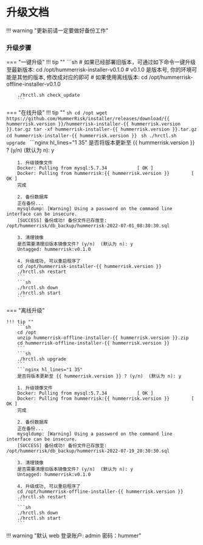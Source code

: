 # 升级文档

!!! warning "更新前请一定要做好备份工作"

### 升级步骤
=== "一键升级"
    !!! tip ""
        ```sh
        # 如果已经部署旧版本，可通过如下命令一键升级至最新版本:
        cd /opt/hummerrisk-installer-v0.1.0  # v0.1.0 是版本号, 你的环境可能是其他的版本, 修改成对应的即可
        # 如果使用离线版本: cd /opt/hummerrisk-offline-installer-v0.1.0

        ./hrctl.sh check_update
        ```

=== "在线升级"
    !!! tip ""
        ```sh
        cd /opt
        wget https://github.com/HummerRisk/installer/releases/download/{{ hummerrisk.version }}/hummerrisk-installer-{{ hummerrisk.version }}.tar.gz
        tar -xf hummerrisk-installer-{{ hummerrisk.version }}.tar.gz
        cd hummerrisk-installer-{{ hummerrisk.version }}
        ```
        ```sh
        ./hrctl.sh upgrade
        ```
        ```nginx hl_lines="1 35"
        是否将版本更新至 {{ hummerrisk.version }} ? (y/n)  (默认为 n): y

        1. 升级镜像文件
        Docker: Pulling from mysql:5.7.34 	        [ OK ]
        Docker: Pulling from hummerrisk:{{ hummerrisk.version }} 	    [ OK ]
        完成

        2. 备份数据库
        正在备份...
        mysqldump: [Warning] Using a password on the command line interface can be insecure.
        [SUCCESS] 备份成功! 备份文件已存放至: /opt/hummerrisk/db_backup/hummerrisk-2022-07-01_08:30:30.sql

        3. 清理镜像
        是否需要清理旧版本镜像文件? (y/n)  (默认为 n): y
        Untagged: hummerrisk:v0.1.0

        4. 升级成功, 可以重启程序了
        cd /opt/hummerrisk-installer-{{ hummerrisk.version }}
        ./hrctl.sh restart
        ```
        ```sh
        ./hrctl.sh down
        ./hrctl.sh start
        ```

=== "离线升级"

    !!! tip ""
        ```sh
        cd /opt
        unzip hummerrisk-offline-installer-{{ hummerrisk.version }}.zip
        cd hummerrisk-offline-installer-{{ hummerrisk.version }}
        ```
        ```sh
        ./hrctl.sh upgrade
        ```
        ```nginx hl_lines="1 35"
        是否将版本更新至 {{ hummerrisk.version }} ? (y/n)  (默认为 n): y

        1. 升级镜像文件
        Docker: Pulling from mysql:5.7.34 	        [ OK ]
        Docker: Pulling from hummerrisk:{{ hummerrisk.version }} 	    [ OK ]
        完成

        2. 备份数据库
        正在备份...
        mysqldump: [Warning] Using a password on the command line interface can be insecure.
        [SUCCESS] 备份成功! 备份文件已存放至: /opt/hummerrisk/db_backup/hummerrisk-2022-07-19_20:30:30.sql

        3. 清理镜像
        是否需要清理旧版本镜像文件? (y/n)  (默认为 n): y
        Untagged: hummerrisk:v0.1.0

        4. 升级成功, 可以重启程序了
        cd /opt/hummerrisk-offline-installer-{{ hummerrisk.version }}
        ./hrctl.sh restart
        ```
        ```sh
        ./hrctl.sh down
        ./hrctl.sh start
        ```

!!! warning "默认 web 登录账户: admin 密码：hummer"
